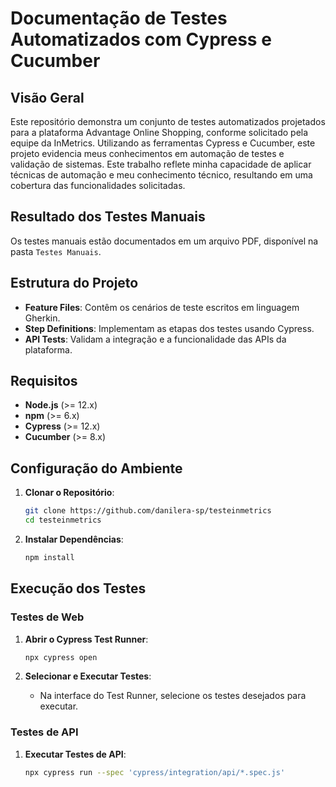 # Documentação de Testes Automatizados com Cypress e Cucumber

## Visão Geral
Este repositório demonstra um conjunto de testes automatizados projetados para a plataforma Advantage Online Shopping, conforme solicitado pela equipe da InMetrics. Utilizando as ferramentas Cypress e Cucumber, este projeto evidencia meus conhecimentos em automação de testes e validação de sistemas.
Este trabalho reflete minha capacidade de aplicar técnicas de automação e meu conhecimento técnico, resultando em uma cobertura das funcionalidades solicitadas.


## Resultado dos Testes Manuais
Os testes manuais estão documentados em um arquivo PDF, disponível na pasta `Testes Manuais`.

## Estrutura do Projeto
- **Feature Files**: Contêm os cenários de teste escritos em linguagem Gherkin.
- **Step Definitions**: Implementam as etapas dos testes usando Cypress.
- **API Tests**: Validam a integração e a funcionalidade das APIs da plataforma.

## Requisitos
- **Node.js** (>= 12.x)
- **npm** (>= 6.x)
- **Cypress** (>= 12.x)
- **Cucumber** (>= 8.x)

## Configuração do Ambiente

1. **Clonar o Repositório**:

    ```sh
    git clone https://github.com/danilera-sp/testeinmetrics
    cd testeinmetrics
    ```

2. **Instalar Dependências**:

    ```sh
    npm install
    ```

## Execução dos Testes

### Testes de Web

1. **Abrir o Cypress Test Runner**:

    ```sh
    npx cypress open
    ```

2. **Selecionar e Executar Testes**:
   - Na interface do Test Runner, selecione os testes desejados para executar.

### Testes de API

1. **Executar Testes de API**:

    ```sh
    npx cypress run --spec 'cypress/integration/api/*.spec.js'
    ```


